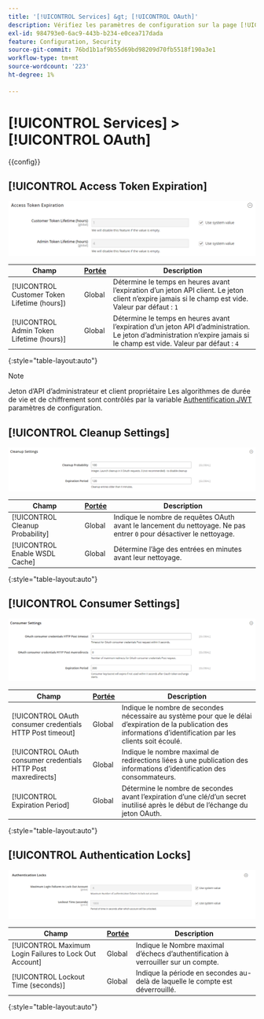 ```yaml
---
title: '[!UICONTROL Services] &gt; [!UICONTROL OAuth]'
description: Vérifiez les paramètres de configuration sur la page [!UICONTROL Services] &gt; [!UICONTROL OAuth] de l’administrateur Commerce.
exl-id: 984793e0-6ac9-443b-b234-e0cea717dada
feature: Configuration, Security
source-git-commit: 76bd1b1af9b55d69bd98209d70fb5518f190a3e1
workflow-type: tm+mt
source-wordcount: '223'
ht-degree: 1%

---
```


# [!UICONTROL Services] > [!UICONTROL OAuth]

{{config}}

## [!UICONTROL Access Token Expiration]

![Expiration du jeton d’accès](./assets/oauth-token-expire.png)<!-- zoom -->

| Champ | [Portée](../../getting-started/websites-stores-views.md#scope-settings) | Description |
|--- |--- |--- |
| [!UICONTROL Customer Token Lifetime (hours]) | Global | Détermine le temps en heures avant l’expiration d’un jeton API client. Le jeton client n’expire jamais si le champ est vide. Valeur par défaut : `1` |
| [!UICONTROL Admin Token Lifetime (hours)] | Global | Détermine le temps en heures avant l’expiration d’un jeton API d’administration. Le jeton d’administration n’expire jamais si le champ est vide. Valeur par défaut : `4` |

{:style=&quot;table-layout:auto&quot;}

>[!NOTE]
>
>Jeton d’API d’administrateur et client propriétaire Les algorithmes de durée de vie et de chiffrement sont contrôlés par la variable [Authentification JWT](magento-web-api.md#jwt-authentication) paramètres de configuration.

## [!UICONTROL Cleanup Settings]

![Paramètres de nettoyage](./assets/oauth-cleanup.png)<!-- zoom -->

| Champ | [Portée](../../getting-started/websites-stores-views.md#scope-settings) | Description |
|--- |--- |--- |
| [!UICONTROL Cleanup Probability] | Global | Indique le nombre de requêtes OAuth avant le lancement du nettoyage. Ne pas entrer `0` pour désactiver le nettoyage. |
| [!UICONTROL Enable WSDL Cache] | Global | Détermine l’âge des entrées en minutes avant leur nettoyage. |

{:style=&quot;table-layout:auto&quot;}

## [!UICONTROL Consumer Settings]

![Paramètres du client](./assets/oauth-consumer-settings.png)<!-- zoom -->

| Champ | [Portée](../../getting-started/websites-stores-views.md#scope-settings) | Description |
|--- |--- |--- |
| [!UICONTROL OAuth consumer credentials HTTP Post timeout] | Global | Indique le nombre de secondes nécessaire au système pour que le délai d’expiration de la publication des informations d’identification par les clients soit écoulé. |
| [!UICONTROL OAuth consumer credentials HTTP Post maxredirects] | Global | Indique le nombre maximal de redirections liées à une publication des informations d’identification des consommateurs. |
| [!UICONTROL Expiration Period] | Global | Détermine le nombre de secondes avant l’expiration d’une clé/d’un secret inutilisé après le début de l’échange du jeton OAuth. |

{:style=&quot;table-layout:auto&quot;}

## [!UICONTROL Authentication Locks]

![Verrouillages d’authentification](./assets/oauth-locks.png)<!-- zoom -->

| Champ | [Portée](../../getting-started/websites-stores-views.md#scope-settings) | Description |
|--- |--- |--- |
| [!UICONTROL Maximum Login Failures to Lock Out Account] | Global | Indique le Nombre maximal d’échecs d’authentification à verrouiller sur un compte. |
| [!UICONTROL Lockout Time (seconds)] | Global | Indique la période en secondes au-delà de laquelle le compte est déverrouillé. |

{:style=&quot;table-layout:auto&quot;}
